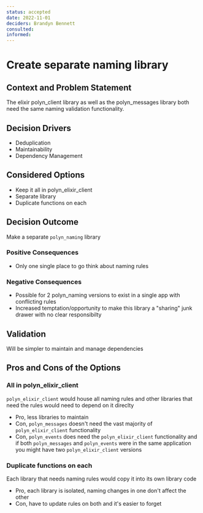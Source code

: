 ```yaml
---
status: accepted
date: 2022-11-01
deciders: Brandyn Bennett
consulted:
informed:
---
```

# Create separate naming library

## Context and Problem Statement

The elixir polyn_client library as well as the polyn_messages library both need the same naming validation functionality.

## Decision Drivers

* Deduplication
* Maintainability
* Dependency Management

## Considered Options

* Keep it all in polyn_elixir_client
* Separate library
* Duplicate functions on each

## Decision Outcome

Make a separate `polyn_naming` library

### Positive Consequences

* Only one single place to go think about naming rules

### Negative Consequences

* Possible for 2 polyn_naming versions to exist in a single app with conflicting rules
* Increased temptation/opportunity to make this library a "sharing" junk drawer with no clear responsibilty

## Validation

Will be simpler to maintain and manage dependencies

## Pros and Cons of the Options

### All in polyn_elixir_client

`polyn_elixir_client` would house all naming rules and other libraries that need the rules would need to depend on it direclty

* Pro, less libraries to maintain
* Con, `polyn_messages` doesn't need the vast majority of `polyn_elixir_client` functionality
* Con, `polyn_events` does need the `polyn_elixir_client` functionality and if both `polyn_messages` and `polyn_events` were in the same application you might have two `polyn_elixir_client` versions

### Duplicate functions on each

Each library that needs naming rules would copy it into its own library code

* Pro, each library is isolated, naming changes in one don't affect the other
* Con, have to update rules on both and it's easier to forget
